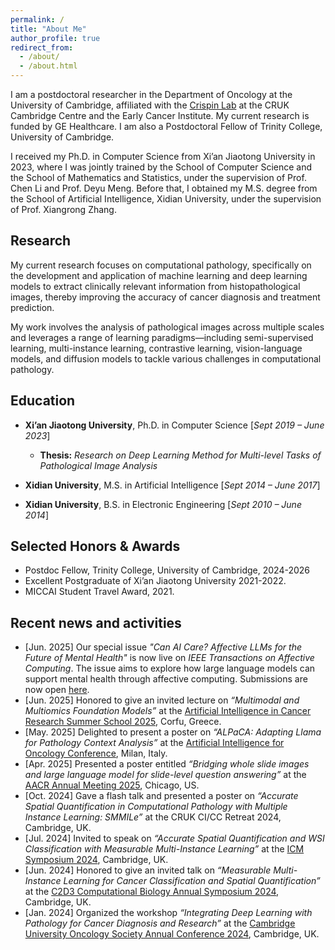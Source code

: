 ```yaml
---
permalink: /
title: "About Me"
author_profile: true
redirect_from: 
  - /about/
  - /about.html
---
```

I am a postdoctoral researcher in the Department of Oncology at the University of Cambridge, affiliated with the [Crispin Lab](https://www.crispinlab.com/) at the CRUK Cambridge Centre and the Early Cancer Institute. My current research is funded by GE Healthcare. I am also a Postdoctoral Fellow of Trinity College, University of Cambridge.

I received my Ph.D. in Computer Science from Xi’an Jiaotong University in 2023, where I was jointly trained by the School of Computer Science and the School of Mathematics and Statistics, under the supervision of Prof. Chen Li and Prof. Deyu Meng.
Before that, I obtained my M.S. degree from the School of Artificial Intelligence, Xidian University, under the supervision of Prof. Xiangrong Zhang.

Research
------
My current research focuses on computational pathology, specifically on the development and application of machine learning and deep learning models to extract clinically relevant information from histopathological images, thereby improving the accuracy of cancer diagnosis and treatment prediction.

My work involves the analysis of pathological images across multiple scales and leverages a range of learning paradigms—including semi-supervised learning, multi-instance learning, contrastive learning, vision-language models, and diffusion models to tackle various challenges in computational pathology.

Education
------

- **Xi’an Jiaotong University**, Ph.D. in Computer Science [*Sept 2019 – June 2023*]
  - **Thesis:** *Research on Deep Learning Method for Multi-level Tasks of Pathological Image Analysis*

- **Xidian University**, M.S. in Artificial Intelligence [*Sept 2014 – June 2017*]

- **Xidian University**, B.S. in Electronic Engineering  [*Sept 2010 – June 2014*]

Selected Honors & Awards
------
- Postdoc Fellow, Trinity College, University of Cambridge, 2024-2026
- Excellent Postgraduate of Xi’an Jiaotong University 2021-2022.
- MICCAI Student Travel Award, 2021.

Recent news and activities
------
- [Jun. 2025] Our special issue *"Can AI Care? Affective LLMs for the Future of Mental Health"* is now live on *IEEE Transactions on Affective Computing*. The issue aims to explore how large language models can support mental health through affective computing. Submissions are now open [here](https://www.computer.org/digital-library/journals/ta/can-ai-care-mental-health).
- [Jun. 2025] Honored to give an invited lecture on *“Multimodal and Multiomics Foundation Models”* at the [Artificial Intelligence in Cancer Research Summer School 2025](https://www.aicancer2025.org/), Corfu, Greece.
- [May. 2025] Delighted to present a poster on *“ALPaCA: Adapting Llama for Pathology Context Analysis”* at the [Artificial Intelligence for Oncology Conference](https://www.aiforoncology.it/), Milan, Italy.
- [Apr. 2025] Presented a poster entitled *“Bridging whole slide images and large language model for slide-level question answering”* at the [AACR Annual Meeting 2025](https://aacrjournals.org/cancerres/article/85/8_Supplement_1/2438/757197), Chicago, US.
- [Oct. 2024] Gave a flash talk and presented a poster on *“Accurate Spatial Quantification in Computational Pathology with Multiple Instance Learning: SMMILe”* at the CRUK CI/CC Retreat 2024, Cambridge, UK.
- [Jul. 2024] Invited to speak on *“Accurate Spatial Quantification and WSI Classification with Measurable Multi-Instance Learning”* at the [ICM Symposium 2024](https://www.integratedcancermedicine.org/news/icm-symposium-machine-learning-and-ai-for-hard-to-treat-cancers-datasets-pipelines-and-clinical-implementation/), Cambridge, UK.
- [Jun. 2024] Honored to give an invited talk on *“Measurable Multi-Instance Learning for Cancer Classification and Spatial Quantification”* at the [C2D3 Computational Biology Annual Symposium 2024](https://www.c2d3.cam.ac.uk/index.php/events/c2d3-computational-biology-annual-symposium-2024), Cambridge, UK.
- [Jan. 2024] Organized the workshop *“Integrating Deep Learning with Pathology for Cancer Diagnosis and Research”* at the [Cambridge University Oncology Society Annual Conference 2024](https://www.instagram.com/p/C1hJpnBsK-W/), Cambridge, UK.

